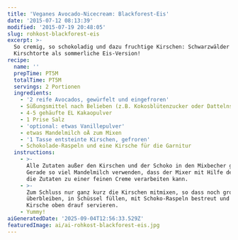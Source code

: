 ```yaml
---
title: 'Veganes Avocado-Nicecream: Blackforest-Eis'
date: '2015-07-12 08:13:39'
modified: '2015-07-19 20:48:05'
slug: rohkost-blackforest-eis
excerpt: >-
  So cremig, so schokoladig und dazu fruchtige Kirschen: Schwarzwälder
  Kirschtorte als sommerliche Eis-Version!
recipe:
  name: ''
  prepTime: PT5M
  totalTime: PT5M
  servings: 2 Portionen
  ingredients:
    - '2 reife Avocados, gewürfelt und eingefroren'
    - Süßungsmittel nach Belieben (z.B. Kokosblütenzucker oder Dattelnsirup)
    - 4-5 gehäufte EL Kakaopulver
    - 1 Prise Salz
    - 'optional: etwas Vanillepulver'
    - etwas Mandelmilch oÄ zum Mixen
    - '1 Tasse entsteinte Kirschen, gefroren'
    - Schokolade-Raspeln und eine Kirsche für die Garnitur
  instructions:
    - >-
      Alle Zutaten außer den Kirschen und der Schoko in den Mixbecher geben.
      Gerade so viel Mandelmilch verwenden, dass der Mixer mit Hilfe des Stößels
      die Zutaten zu einer feinen Creme verarbeiten kann.
    - >-
      Zum Schluss nur ganz kurz die Kirschen mitmixen, so dass noch grobe Stücke
      überbleiben, in Schüssel füllen, mit Schoko-Raspeln bestreut und mit
      Kirsche oben drauf servieren.
    - Yummy!
aiGeneratedDate: '2025-09-04T12:56:33.529Z'
featuredImage: ai/ai-rohkost-blackforest-eis.jpg
---
```


